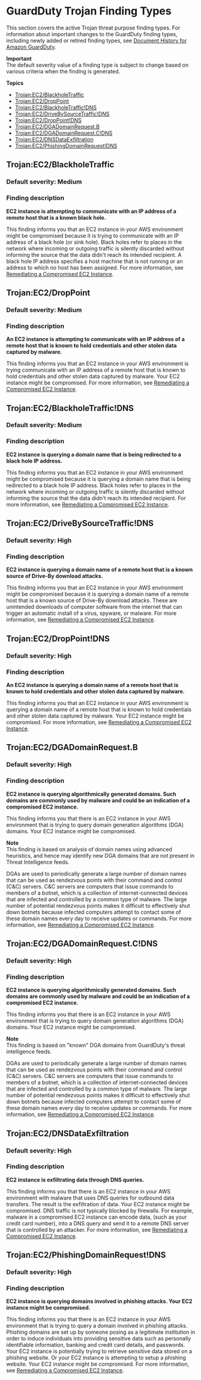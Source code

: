 # GuardDuty Trojan Finding Types<a name="guardduty_trojan"></a>

This section covers the active Trojan threat purpose finding types\. For information about important changes to the GuardDuty finding types, including newly added or retired finding types, see [Document History for Amazon GuardDuty](doc-history.md)\. 

**Important**  
The default severity value of a finding type is subject to change based on various criteria when the finding is generated\.

**Topics**
+ [Trojan:EC2/BlackholeTraffic](#trojan4)
+ [Trojan:EC2/DropPoint](#trojan5)
+ [Trojan:EC2/BlackholeTraffic\!DNS](#trojan6)
+ [Trojan:EC2/DriveBySourceTraffic\!DNS](#trojan7)
+ [Trojan:EC2/DropPoint\!DNS](#trojan8)
+ [Trojan:EC2/DGADomainRequest\.B](#trojan9)
+ [Trojan:EC2/DGADomainRequest\.C\!DNS](#trojan95)
+ [Trojan:EC2/DNSDataExfiltration](#trojan10)
+ [Trojan:EC2/PhishingDomainRequest\!DNS](#trojan11)

## Trojan:EC2/BlackholeTraffic<a name="trojan4"></a>

### Default severity: Medium<a name="trojan4_severity"></a>

### Finding description<a name="trojan4_description"></a>

**EC2 instance is attempting to communicate with an IP address of a remote host that is a known black hole\.**

This finding informs you that an EC2 instance in your AWS environment might be compromised because it is trying to communicate with an IP address of a black hole \(or sink hole\)\. Black holes refer to places in the network where incoming or outgoing traffic is silently discarded without informing the source that the data didn't reach its intended recipient\. A black hole IP address specifies a host machine that is not running or an address to which no host has been assigned\. For more information, see [Remediating a Compromised EC2 Instance](guardduty_remediate.md#compromised-ec2)\.

## Trojan:EC2/DropPoint<a name="trojan5"></a>

### Default severity: Medium<a name="trojan5_severity"></a>

### Finding description<a name="trojan5_description"></a>

**An EC2 instance is attempting to communicate with an IP address of a remote host that is known to hold credentials and other stolen data captured by malware\.**

This finding informs you that an EC2 instance in your AWS environment is trying communicate with an IP address of a remote host that is known to hold credentials and other stolen data captured by malware\. Your EC2 instance might be compromised\. For more information, see [Remediating a Compromised EC2 Instance](guardduty_remediate.md#compromised-ec2)\.

## Trojan:EC2/BlackholeTraffic\!DNS<a name="trojan6"></a>

### Default severity: Medium<a name="trojan6_severity"></a>

### Finding description<a name="trojan6_description"></a>

**EC2 instance is querying a domain name that is being redirected to a black hole IP address\.**

This finding informs you that an EC2 instance in your AWS environment might be compromised because it is querying a domain name that is being redirected to a black hole IP address\. Black holes refer to places in the network where incoming or outgoing traffic is silently discarded without informing the source that the data didn't reach its intended recipient\. For more information, see [Remediating a Compromised EC2 Instance](guardduty_remediate.md#compromised-ec2)\.

## Trojan:EC2/DriveBySourceTraffic\!DNS<a name="trojan7"></a>

### Default severity: High<a name="trojan7_severity"></a>

### Finding description<a name="trojan7_description"></a>

**EC2 instance is querying a domain name of a remote host that is a known source of Drive\-By download attacks\.**

This finding informs you that an EC2 instance in your AWS environment might be compromised because it is querying a domain name of a remote host that is a known source of Drive\-By download attacks\. These are unintended downloads of computer software from the internet that can trigger an automatic install of a virus, spyware, or malware\. For more information, see [Remediating a Compromised EC2 Instance](guardduty_remediate.md#compromised-ec2)\.

## Trojan:EC2/DropPoint\!DNS<a name="trojan8"></a>

### Default severity: High<a name="trojan8_severity"></a>

### Finding description<a name="trojan8_description"></a>

**An EC2 instance is querying a domain name of a remote host that is known to hold credentials and other stolen data captured by malware\.**

This finding informs you that an EC2 instance in your AWS environment is querying a domain name of a remote host that is known to hold credentials and other stolen data captured by malware\. Your EC2 instance might be compromised\. For more information, see [Remediating a Compromised EC2 Instance](guardduty_remediate.md#compromised-ec2)\.

## Trojan:EC2/DGADomainRequest\.B<a name="trojan9"></a>

### Default severity: High<a name="trojan9_severity"></a>

### Finding description<a name="trojan9_description"></a>

**EC2 instance is querying algorithmically generated domains\. Such domains are commonly used by malware and could be an indication of a compromised EC2 instance\.**

This finding informs you that there is an EC2 instance in your AWS environment that is trying to query domain generation algorithms \(DGA\) domains\. Your EC2 instance might be compromised\. 

**Note**  
This finding is based on analysis of domain names using advanced heuristics, and hence may identify new DGA domains that are not present in Threat Intelligence feeds\.

DGAs are used to periodically generate a large number of domain names that can be used as rendezvous points with their command and control \(C&C\) servers\. C&C servers are computers that issue commands to members of a botnet, which is a collection of internet\-connected devices that are infected and controlled by a common type of malware\. The large number of potential rendezvous points makes it difficult to effectively shut down botnets because infected computers attempt to contact some of these domain names every day to receive updates or commands\. For more information, see [Remediating a Compromised EC2 Instance](guardduty_remediate.md#compromised-ec2)\.

## Trojan:EC2/DGADomainRequest\.C\!DNS<a name="trojan95"></a>

### Default severity: High<a name="trojan95_severity"></a>

### Finding description<a name="trojan95_description"></a>

**EC2 instance is querying algorithmically generated domains\. Such domains are commonly used by malware and could be an indication of a compromised EC2 instance\.**

This finding informs you that there is an EC2 instance in your AWS environment that is trying to query domain generation algorithms \(DGA\) domains\. Your EC2 instance might be compromised\.

**Note**  
This finding is based on "known" DGA domains from GuardDuty's threat intelligence feeds\.

DGAs are used to periodically generate a large number of domain names that can be used as rendezvous points with their command and control \(C&C\) servers\. C&C servers are computers that issue commands to members of a botnet, which is a collection of internet\-connected devices that are infected and controlled by a common type of malware\. The large number of potential rendezvous points makes it difficult to effectively shut down botnets because infected computers attempt to contact some of these domain names every day to receive updates or commands\. For more information, see [Remediating a Compromised EC2 Instance](guardduty_remediate.md#compromised-ec2)\.

## Trojan:EC2/DNSDataExfiltration<a name="trojan10"></a>

### Default severity: High<a name="trojan10_severity"></a>

### Finding description<a name="trojan10_description"></a>

**EC2 instance is exfiltrating data through DNS queries\.**

This finding informs you that there is an EC2 instance in your AWS environment with malware that uses DNS queries for outbound data transfers\. The result is the exfiltration of data\. Your EC2 instance might be compromised\. DNS traffic is not typically blocked by firewalls\. For example, malware in a compromised EC2 instance can encode data, \(such as your credit card number\), into a DNS query and send it to a remote DNS server that is controlled by an attacker\. For more information, see [Remediating a Compromised EC2 Instance](guardduty_remediate.md#compromised-ec2)\.

## Trojan:EC2/PhishingDomainRequest\!DNS<a name="trojan11"></a>

### Default severity: High<a name="trojan11_severity"></a>

### Finding description<a name="trojan11_description"></a>

**EC2 instance is querying domains involved in phishing attacks\. Your EC2 instance might be compromised\.**

This finding informs you that there is an EC2 instance in your AWS environment that is trying to query a domain involved in phishing attacks\. Phishing domains are set up by someone posing as a legitimate institution in order to induce individuals into providing sensitive data such as personally identifiable information, banking and credit card details, and passwords\. Your EC2 instance is potentially trying to retrieve sensitive data stored on a phishing website\. Or your EC2 instance is attempting to setup a phishing website\. Your EC2 instance might be compromised\. For more information, see [Remediating a Compromised EC2 Instance](guardduty_remediate.md#compromised-ec2)\.